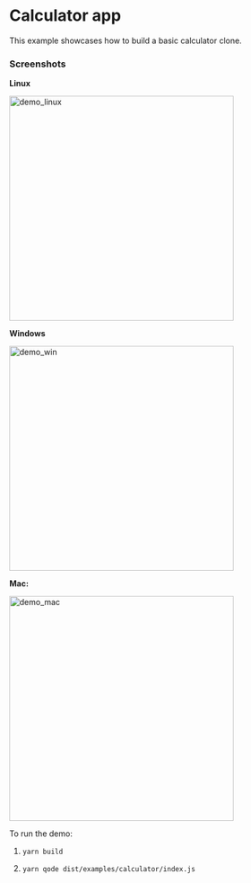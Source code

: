 # Calculator app

This example showcases how to build a basic calculator clone.

### Screenshots

**Linux**

<img alt="demo_linux" src="https://github.com/master-atul/react-nodegui/raw/master/examples/calculator/calculator_linux.png" height="400" />

**Windows**

<img alt="demo_win" src="https://github.com/master-atul/react-nodegui/raw/master/examples/calculator/calculator_win.jpg" height="400" />

**Mac:**

<img alt="demo_mac" src="https://github.com/master-atul/react-nodegui/raw/master/examples/calculator/calculator_mac.png" height="400" />

To run the demo:

1. `yarn build`

2. `yarn qode dist/examples/calculator/index.js`
